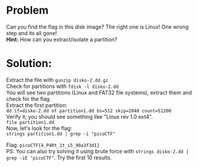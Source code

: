 # Problem
Can you find the flag in this disk image? The right one is Linux! One wrong step and its all gone!  
**Hint:** How can you extract/isolate a partition?

# Solution:
Extract the file with `gunzip disko-2.dd.gz`\
Check for partitions with `fdisk -l disko-2.dd`\
You will see two partitions (Linux and FAT32 file systems), extract them and check for the flag.  
Extract the first partition:  
`dd if=disko-2.dd of partition1.dd bs=512 skip=2048 count=51200`  
Verify it; you should see something like "Linux rev 1.0 ext4".  
`file partition1.dd`  
Now, let's look for the flag:  
`strings partition1.dd | grep -i "picoCTF"`  
  
Flag: `picoCTF{4_P4Rt_1t_i5_90a3f3d1}`  
PS: You can also try solving it using brute force with `strings disko-2.dd | grep -iE "picoCTF"`. Try the first 10 results.
